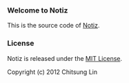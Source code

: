 ### Welcome to Notiz
This is the source code of [Notiz](http://notiz.airfont.com/).

### License
Notiz is released under the [MIT License](http://www.opensource.org/licenses/MIT).

Copyright (c) 2012 Chitsung Lin
